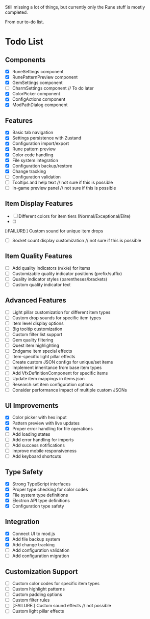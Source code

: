 Still missing a lot of things, but currently only the Rune stuff is mostly completed.

From our to-do list.

# Todo List

## Components
- [x] RuneSettings component
- [x] RunePatternPreview component
- [x] GemSettings component
- [ ] CharmSettings component // To do later
- [x] ColorPicker component
- [x] ConfigActions component
- [x] ModPathDialog component

## Features
- [x] Basic tab navigation
- [x] Settings persistence with Zustand
- [x] Configuration import/export
- [x] Rune pattern preview
- [x] Color code handling
- [x] File system integration
- [x] Configuration backup/restore
- [x] Change tracking
- [ ] Configuration validation
- [ ] Tooltips and help text // not sure if this is possible
- [ ] In-game preview panel // not sure if this is possible

## Item Display Features
- [ ] Different colors for item tiers (Normal/Exceptional/Elite)
- [ ] 
[:FAILURE:] Custom sound for unique item drops
- [ ] Socket count display customization // not sure if this is possible

## Item Quality Features
- [ ] Add quality indicators (n/x/e) for items
- [ ] Customizable quality indicator positions (prefix/suffix)
- [ ] Quality indicator styles (parentheses/brackets)
- [ ] Custom quality indicator text

## Advanced Features
- [ ] Light pillar customization for different item types
- [ ] Custom drop sounds for specific item types
- [ ] Item level display options
- [ ] Big tooltip customization
- [ ] Custom filter list support
- [ ] Gem quality filtering
- [ ] Quest item highlighting
- [ ] Endgame item special effects
- [ ] Item-specific light pillar effects
- [ ] Create custom JSON configs for unique/set items
- [ ] Implement inheritance from base item types
- [ ] Add VfxDefinitionComponent for specific items
- [ ] Update item mappings in items.json
- [ ] Research set item configuration options
- [ ] Consider performance impact of multiple custom JSONs

## UI Improvements
- [x] Color picker with hex input
- [x] Pattern preview with live updates
- [x] Proper error handling for file operations
- [ ] Add loading states
- [ ] Add error handling for imports
- [ ] Add success notifications
- [ ] Improve mobile responsiveness
- [ ] Add keyboard shortcuts

## Type Safety
- [x] Strong TypeScript interfaces
- [x] Proper type checking for color codes
- [x] File system type definitions
- [x] Electron API type definitions
- [x] Configuration type safety

## Integration
- [x] Connect UI to mod.js
- [x] Add file backup system
- [x] Add change tracking
- [ ] Add configuration validation
- [ ] Add configuration migration

## Customization Support
- [ ] Custom color codes for specific item types
- [ ] Custom highlight patterns
- [ ] Custom padding options
- [ ] Custom filter rules
- [ ] 
  [:FAILURE:] Custom sound effects // not possible
- [ ] Custom light pillar effects
